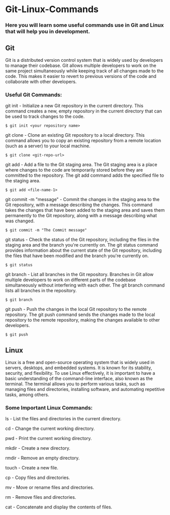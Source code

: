 # Git-Linux-Commands
### Here you will learn some useful commands use in Git and Linux that will help you in development.

## Git

Git is a distributed version control system that is widely used by developers to manage their codebase. Git allows multiple developers to work on the same project simultaneously while keeping track of all changes made to the code. This makes it easier to revert to previous versions of the code and collaborate with other developers.

### Useful Git Commands:

git init - Initialize a new Git repository in the current directory. This command creates a new, empty repository in the current directory that can be used to track changes to the code.

`$ git init <your repository name>`

git clone <repository> - Clone an existing Git repository to a local directory. This command allows you to copy an existing repository from a remote location (such as a server) to your local machine.

`$ git clone <git-repo-url>`

git add <file> - Add a file to the Git staging area. The Git staging area is a place where changes to the code are temporarily stored before they are committed to the repository. The git add command adds the specified file to the staging area.

`$ git add <file-name-1>`

git commit -m "message" - Commit the changes in the staging area to the Git repository, with a message describing the changes. This command takes the changes that have been added to the staging area and saves them permanently to the Git repository, along with a message describing what was changed.

`$ git commit -m "The Commit message"`

git status - Check the status of the Git repository, including the files in the staging area and the branch you're currently on. The git status command provides information about the current state of the Git repository, including the files that have been modified and the branch you're currently on.

`$ git status`

git branch - List all branches in the Git repository. Branches in Git allow multiple developers to work on different parts of the codebase simultaneously without interfering with each other. The git branch command lists all branches in the repository.

`$ git branch`

git push - Push the changes in the local Git repository to the remote repository. The git push command sends the changes made to the local repository to the remote repository, making the changes available to other developers.

`$ git push`

## Linux
Linux is a free and open-source operating system that is widely used in servers, desktops, and embedded systems. It is known for its stability, security, and flexibility. To use Linux effectively, it is important to have a basic understanding of the command-line interface, also known as the terminal. The terminal allows you to perform various tasks, such as managing files and directories, installing software, and automating repetitive tasks, among others.

### Some Important Linux Commands:

ls - List the files and directories in the current directory.

cd - Change the current working directory.

pwd - Print the current working directory.

mkdir - Create a new directory.

rmdir - Remove an empty directory.

touch - Create a new file.

cp - Copy files and directories.

mv - Move or rename files and directories.

rm - Remove files and directories.

cat - Concatenate and display the contents of files.
